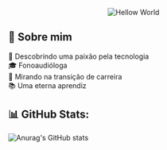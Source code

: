 <div align="center">

![Hellow World](https://i.imgur.com/KIcvp4k.gif)

</div>

## 💫 Sobre mim
💜 Descobrindo uma paixão pela tecnologia <br>
🎓 Fonoaudióloga <br>
🎯 Mirando na transição de carreira <br>
📚 Uma eterna aprendiz <br>

## 📊 GitHub Stats:

![Anurag's GitHub stats](https://github-readme-stats.vercel.app/api?username=werismitt&theme=neon&show_icons=true)

